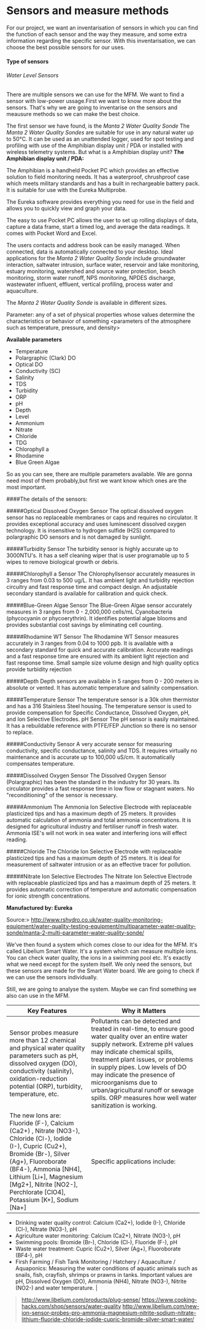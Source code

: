 Sensors and measure methods
============================
For our project, we want an inventarisation of sensors in which you can find the function of each sensor and the way they measure, and some extra information regarding the specific sensor. With this inventarisation, we can choose the best possible sensors for our uses. 


#### Type of sensors
###### Water Level Sensors
There are multiple sensors we can use for the MFM. We want to find a sensor with low-power ussage.First we want to know more about the sensors. That's why we are going to inventarise on the sensors and meausure methods so we can make the best choice. 

The first sensor we have found, is the _Manta 2 Water Quality Sonde_
The _Manta 2 Water Quality Sondes_ are suitable for use in any natural water up to 50°C. It can be used as an unattended logger, used for spot testing and profiling with use of the Amphibian display unit / PDA or installed with wireless telemetry systems.
But what is a Amphibian display unit?
__The Amphibian display unit / PDA:__

The Amphibian is a handheld Pocket PC which provides an effective solution to field monitoring needs. It has a waterproof, chrushproof case which meets military standards and has a built in rechargeable battery pack. It is suitable for use with the Eureka Multiprobe.

The Eureka software provides everything you need for use in the field and allows you to quickly view and graph your data.

The easy to use Pocket PC allows the user to set up rolling displays of data, capture a data frame, start a timed log, and average the data readings. It comes with Pocket Word and Excel.

The users contacts and address book can be easily managed. When connected, data is automatically connected to your desktop.
Ideal applications for the _Manta 2 Water Quality Sonde_ include groundwater interaction, saltwater intrusion, surface water, reservoir and lake monitoring, estuary monitoring, watershed and source water protection, beach monitoring, storm water runoff, NPS monitoring, NPDES discharge, wastewater influent, effluent, vertical profiling, process water and aquaculture.

The _Manta 2 Water Quality Sonde_ is available in different sizes.

Parameter:  any of a set of physical properties whose values determine the characteristics or behavior of something <parameters of the atmosphere such as temperature, pressure, and density>

__Available parameters__
- Temperature
- Polargraphic (Clark) DO
- Optical DO
- Conductivity (SC)
- Salinity
- TDS
- Turbidity
- ORP
- pH
- Depth
- Level
- Ammonium
- Nitrate
- Chloride
- TDG
- Chlorophyll a
- Rhodamine
- Blue Green Algae

So as you can see, there are multiple parameters available. We are gonna need most of them probably,but first we want know which ones are the most important. 

####The details of the sensors:

#####Optical Dissolved Oxygen Sensor
The optical dissolved oxygen sensor has no replaceable membranes or caps and requires no circulator. It provides exceptional accuracy and uses luminescent dissolved oxygen technology. It is insensitive to hydrogen sulfide (H2S) compared to polargraphic DO sensors and is not damaged by sunlight.

#####Turbidity Sensor
The turbidity sensor is highly accurate up to 3000NTU's. It has a self cleaning wiper that is user programable up to 5 wipes to remove biological growth or debris.

#####Chlorophyll a Sensor
The Chlorophyllsensor accurately measures in 3 ranges from 0.03 to 500 ug/L. It has ambient light and turbidity rejection circuitry and fast response time and compact design. An adjustable secondary standard is available for calibration and quick check.

#####Blue-Green Algae Sensor
The Blue-Green Algae sensor accurately measures in 3 ranges from 0 - 2,000,000 cells/mL Cyanobacteria (phycocyanin or phycoerythrin). It identifies potential algae blooms and provides substantial cost savings by eliminating cell counting.

#####Rhodamine WT Sensor
The Rhodamine WT Sensor measures accurately in 3 ranges from 0.04 to 1000 ppb. It is available with a secondary standard for quick and accurate calibration. Accurate readings and a fast response time are ensured with its ambient light rejection and fast response time. Small sample size volume design and high quality optics provide turbidity rejection

#####Depth
Depth sensors are available in 5 ranges from 0 - 200 meters in absolute or vented. It has automatic temperature and salinity compensation.

#####Temperature Sensor
The temperature sensor is a 30k ohm thermistor and has a 316 Stainless Steel housing. The temperature sensor is used to provide compensation for Specific Conductance, Dissolved Oxygen, pH, and Ion Selective Electrodes.
pH Sensor
The pH sensor is easily maintained. It has a rebuildable reference with PTFE/FEP Junction so there is no sensor to replace.

#####Conductivity Sensor
A very accurate sensor for measuring conductivity, specific conductance, salinity and TDS. It requires virtually no maintenance and is accurate up to 100,000 uS/cm. It automatically compensates temperature.

#####Dissolved Oxygen Sensor
The Dissolved Oxygen Sensor (Polargraphic) has been the standard in the industry for 30 years. Its circulator provides a fast response time in low flow or stagnant waters. No "reconditioning" of the sensor is necessary.

#####Ammonium
The Ammonia Ion Selective Electrode with replaceable plasticized tips and has a maximum depth of 25 meters. It provides automatic calculation of ammonia and total ammonia concentrations. It is designed for agricultural industry and fertiliser runoff in fresh water. Ammonia ISE's will not work in sea water and interfering ions will effect reading.

#####Chloride
The Chloride Ion Selective Electrode with replaceable plasticized tips and has a maximum depth of 25 meters. It is ideal for measurement of saltwater intrusion or as an effective tracer for pollution.

#####Nitrate Ion Selective Electrodes
The Nitrate Ion Selective Electrode with replaceable plasticized tips and has a maximum depth of 25 meters. It provides automatic correction of temperature and automatic compensation for ionic strength concentrations.

__Manufactured by: Eureka__

Source:> http://www.rshydro.co.uk/water-quality-monitoring-equipment/water-quality-testing-equipment/multiparameter-water-quality-sonde/manta-2-multi-parameter-water-quality-sonde/


We've then found a system which comes close to our idea for the MFM. It's called Libelium Smart Water. It's a system which can measure multiple ions. You can check water quality, the ions in a swimming pool etc. 
It's exactly what we need except for the system itself. We only need the sensors, but these sensors are made for the Smart Water board. 
We are going to check if we can use the sensors individually. 

Still, we are going to analyse the system. Maybe we can find something we also can use in the MFM. 

| Key Features         | Why it Matters       |
| -------------------- | -------------------- |
| Sensor probes measure more than 12 chemical and physical water quality parameters such as pH, dissolved oxygen (DO), conductivity (salinity), oxidation-reduction potential (ORP), turbidity, temperature, etc.	| Pollutants can be detected and treated in real-time, to ensure good water quality over an entire water supply network. Extreme pH values may indicate chemical spills, treatment plant issues, or problems in supply pipes. Low levels of DO may indicate the presence of microorganisms due to urban/agricultural runoff or sewage spills. ORP measures how well water sanitization is working. |
| The new Ions are: Fluoride (F-), Calcium (Ca2+) , Nitrate (NO3-), Chloride (Cl-), Iodide (I-),  Cupric (Cu2+), Bromide (Br-),  Silver (Ag+),  Fluoroborate (BF4-), Ammonia [NH4],  Lithium [Li+], Magnesium [Mg2+],  Nitrite [NO2-],  Perchlorate [ClO4],  Potassium [K+], Sodium [Na+] | Specific applications include:
 - Drinking water quality control: Calcium (Ca2+), Iodide (I-), Chloride (Cl-), Nitrate (NO3-), pH
 - Agriculture water monitoring: Calcium (Ca2+), Nitrate (NO3-), pH
 - Swimming pools: Bromide (Br-), Chloride (Cl-), Fluoride (F-), pH
 - Waste water treatment: Cupric (Cu2+), Silver (Ag+), Fluoroborate (BF4-), pH
 - Firsh Farming / Fish Tank Monitoring / Hatchery / Aquaculture / Aquaponics: Measuring the water conditions of aquatic animals such as    snails, fish, crayfish, shrimps or prawns in tanks. Important values are pH, Dissolved Oxygen (DO), Ammonia (NH4), Nitrate (NO3-),       Nitrite (NO2-) and water temperature. |



> http://www.libelium.com/products/plug-sense/
> https://www.cooking-hacks.com/shop/sensors/water-quality
> http://www.libelium.com/new-ion-sensor-probes-pro-ammonia-magnesium-nitrite-sodium-nitrate-lithium-fluoride-chloride-iodide-cupric-bromide-silver-smart-water/




